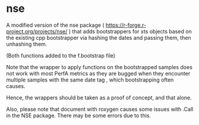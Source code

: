 # nse

A modified version of the nse package ( https://r-forge.r-project.org/projects/nse/ ) that adds bootstrappers for xts objects based on the existing cpp bootstrapper via hashing the dates and passing them, then unhashing them.

(Both functions added to the f.bootstrap file)

Note that the wrapper to apply functions on the bootstrapped samples does not work with most PerfA metrics as they are bugged when they encounter multiple samples with the same date tag , which bootstrapping often causes.

Hence, the wrappers should be taken as a proof of concept, and that alone.

Also, please note that document with roxygen causes some issues with .Call in the NSE package. There may be some errors due to this.
